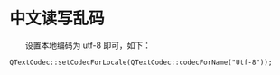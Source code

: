 # 中文读写乱码

&emsp;&emsp;设置本地编码为 utf-8 即可，如下：

```
QTextCodec::setCodecForLocale(QTextCodec::codecForName("Utf-8"));
```
# 

